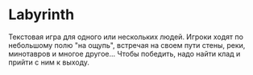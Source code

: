 # Labyrinth

Текстовая игра для одного или нескольких людей. Игроки ходят по небольшому полю "на ощупь", встречая на своем пути стены, реки, минотавров и многое другое... Чтобы победить, надо найти клад и прийти с ним к выходу.

